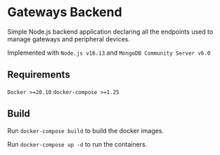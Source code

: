 # Gateways Backend

Simple Node.js backend application declaring all the endpoints used to manage gateways and peripheral devices. 

Implemented with `Node.js v16.13` and `MongoDB Community Server v6.0`

## Requirements

`Docker >=20.10`
`docker-compose >=1.25`

## Build

Run `docker-compose build` to build the docker images.

Run `docker-compose up -d` to run the containers.
